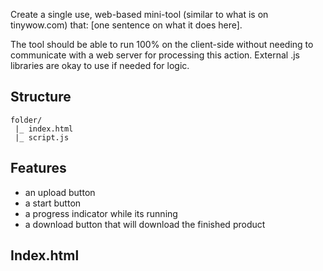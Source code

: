 Create a single use, web-based mini-tool (similar to what is on tinywow.com) that: [one sentence on what it does here].

The tool should be able to run 100% on the client-side without needing to communicate with a web server for processing this action. 
External .js libraries are okay to use if needed for logic.

## Structure

```
folder/
 |_ index.html
 |_ script.js
```

## Features

- an upload button
- a start button
- a progress indicator while its running
- a download button that will download the finished product

## Index.html


